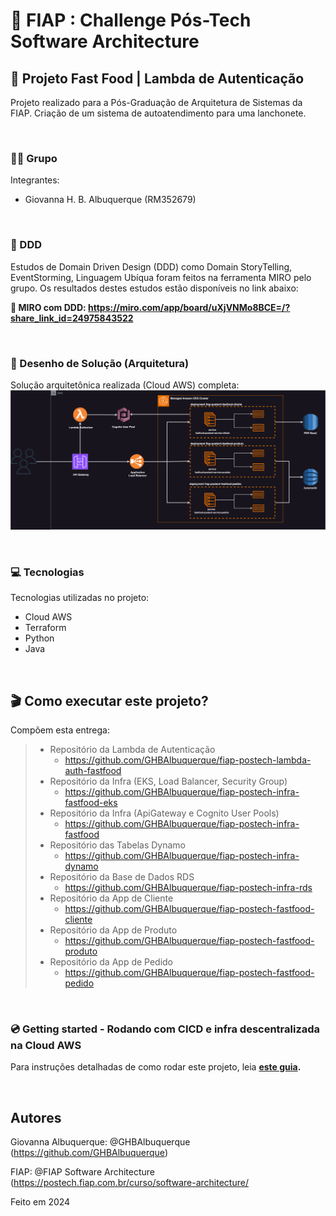 # 🚀 FIAP : Challenge Pós-Tech Software Architecture
## 🍔 Projeto Fast Food | Lambda de Autenticação

Projeto realizado para a Pós-Graduação de Arquitetura de Sistemas da FIAP. Criação de um sistema de autoatendimento para uma lanchonete.

<br/>

### 👨‍🏫 Grupo

Integrantes:
- Giovanna H. B. Albuquerque (RM352679)

<br/>

### 📍 DDD

Estudos de Domain Driven Design (DDD) como Domain StoryTelling, EventStorming, Linguagem Ubíqua foram feitos na ferramenta MIRO pelo grupo.
Os resultados destes estudos estão disponíveis no link abaixo:

**🔗 MIRO com DDD: https://miro.com/app/board/uXjVNMo8BCE=/?share_link_id=24975843522**

<br/>

### 📐 Desenho de Solução (Arquitetura)

Solução arquitetônica realizada (Cloud AWS) completa:
![](misc/sol_fase_4.drawio.svg)

<br/>

### 💻 Tecnologias

Tecnologias utilizadas no projeto:

* Cloud AWS
* Terraform
* Python
* Java

<br/>

## 🎬 Como executar este projeto?

Compõem esta entrega:
> * Repositório da Lambda de Autenticação
>   * https://github.com/GHBAlbuquerque/fiap-postech-lambda-auth-fastfood
> * Repositório da Infra (EKS, Load Balancer, Security Group) 
>   * https://github.com/GHBAlbuquerque/fiap-postech-infra-fastfood-eks
> * Repositório da Infra (ApiGateway e Cognito User Pools)
>   * https://github.com/GHBAlbuquerque/fiap-postech-infra-fastfood
> * Repositório das Tabelas Dynamo
>   * https://github.com/GHBAlbuquerque/fiap-postech-infra-dynamo
> * Repositório da Base de Dados RDS
>   * https://github.com/GHBAlbuquerque/fiap-postech-infra-rds
> * Repositório da App de Cliente
>   * https://github.com/GHBAlbuquerque/fiap-postech-fastfood-cliente
> * Repositório da App de Produto 
>   * https://github.com/GHBAlbuquerque/fiap-postech-fastfood-produto
> * Repositório da App de Pedido
>   * https://github.com/GHBAlbuquerque/fiap-postech-fastfood-pedido

<br/>

### 💿 Getting started - Rodando com CICD e infra descentralizada na Cloud AWS

Para instruções detalhadas de como rodar este projeto, leia **[este guia](https://github.com/GHBAlbuquerque/fiap-postech-infra-fastfood?tab=readme-ov-file#-como-executar-este-projeto).**

<br/>

## Autores

Giovanna Albuquerque: @GHBAlbuquerque (https://github.com/GHBAlbuquerque)

FIAP: @FIAP Software Architecture (https://postech.fiap.com.br/curso/software-architecture/

Feito em 2024